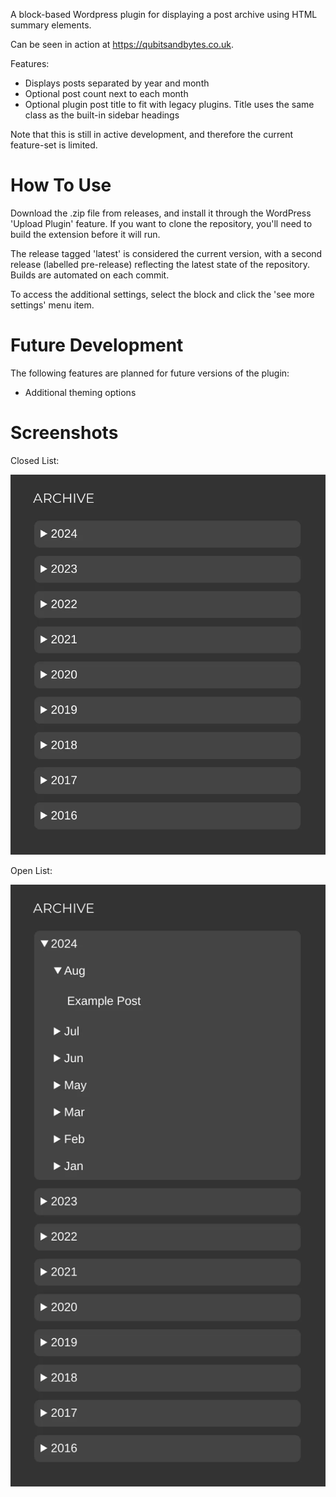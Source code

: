 A block-based Wordpress plugin for displaying a post archive using HTML summary elements.

Can be seen in action at https://qubitsandbytes.co.uk.

Features:
* Displays posts separated by year and month
* Optional post count next to each month
* Optional plugin post title to fit with legacy plugins. Title uses the same class as the built-in sidebar headings

Note that this is still in active development, and therefore the current feature-set is limited.

# How To Use
Download the .zip file from releases, and install it through the WordPress 'Upload Plugin' feature. If you want to clone the repository, you'll need to build the extension before it will run.

The release tagged 'latest' is considered the current version, with a second release (labelled pre-release) reflecting the latest state of the repository. Builds are automated on each commit.

To access the additional settings, select the block and click the 'see more settings' menu item.

# Future Development
The following features are planned for future versions of the plugin:
* Additional theming options

# Screenshots
Closed List:

![Closed list](screenshot-1.webp?raw=true "Example showing the archive block with all entries closed")

Open List:

![Editor block settings](screenshot-2.webp?raw=true "An open entry showing a post")

